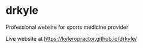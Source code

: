 # drkyle

Professional website for sports medicine provider

Live website at https://kyleropractor.github.io/drkyle/
